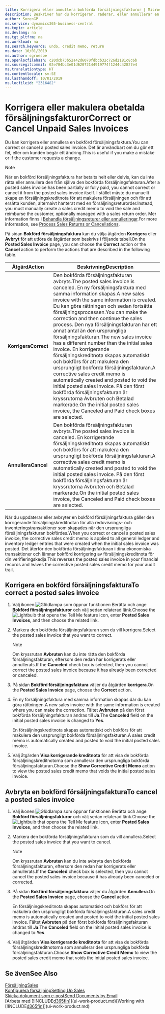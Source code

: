 ```yaml
---
title: Korrigera eller annullera bokförda försäljningsfakturor | Microsoft Docs
description: Beskriver hur du korrigerar, raderar, eller annullerar en bokförd försäljningsfaktura och kopplar en försäljningskreditnota.
author: SorenGP
ms.service: dynamics365-business-central
ms.topic: article
ms.devlang: na
ms.tgt_pltfrm: na
ms.workload: na
ms.search.keywords: undo, credit memo, return
ms.date: 10/01/2019
ms.author: sgroespe
ms.openlocfilehash: c20dcb73b52a42d6070fdbcb32c726d2181c8c6b
ms.sourcegitcommit: 02e704bc3e01d62072144919774f1244c42827e4
ms.translationtype: HT
ms.contentlocale: sv-SE
ms.lasthandoff: 10/01/2019
ms.locfileid: "2316482"
---
```

# <a name="correct-or-cancel-unpaid-sales-invoices"></a><span data-ttu-id="b70c4-103">Korrigera eller makulera obetalda försäljningsfakturor</span><span class="sxs-lookup"><span data-stu-id="b70c4-103">Correct or Cancel Unpaid Sales Invoices</span></span>
<span data-ttu-id="b70c4-104">Du kan korrigera eller annullera en bokförd försäljningsfaktura.</span><span class="sxs-lookup"><span data-stu-id="b70c4-104">You can correct or cancel a posted sales invoice.</span></span> <span data-ttu-id="b70c4-105">Det är användbart om du gör ett fel, eller om kunden begär ett ändring.</span><span class="sxs-lookup"><span data-stu-id="b70c4-105">This is useful if you make a mistake or if the customer requests a change.</span></span>

> [!NOTE]  
>   <span data-ttu-id="b70c4-106">När en bokförd försäljningsfaktura har betalts helt eller delvis, kan du inte rätta eller annullera den från själva den bokförda försäljningsfakturan.</span><span class="sxs-lookup"><span data-stu-id="b70c4-106">After a posted sales invoice has been partially or fully paid, you cannot correct or cancel it from the posted sales invoice itself.</span></span> <span data-ttu-id="b70c4-107">I stället måste du manuellt skapa en försäljningskreditnota för att makulera försäljningen och för att ersätta kunden, alternaivt hanterat med en försäljningsreturorder.</span><span class="sxs-lookup"><span data-stu-id="b70c4-107">Instead, you must manually create a sales credit memo to void the sale and reimburse the customer, optionally managed with a sales return order.</span></span> <span data-ttu-id="b70c4-108">Mer information finns i [Behandla försäljningsreturer eller annulleringar](sales-how-process-sales-returns-cancellations.md).</span><span class="sxs-lookup"><span data-stu-id="b70c4-108">For more information, see [Process Sales Returns or Cancellations](sales-how-process-sales-returns-cancellations.md).</span></span>

<span data-ttu-id="b70c4-109">På sidan **Bokförd försäljningsfaktura** kan du välja åtgärden **Korrigera** eller **Avbryt** för att utföra de åtgärder som beskrivs i följande tabell.</span><span class="sxs-lookup"><span data-stu-id="b70c4-109">On the **Posted Sales Invoice** page, you can choose the **Correct** action or the **Cancel** action to perform the actions that are described in the following table.</span></span>

| <span data-ttu-id="b70c4-110">Åtgärd</span><span class="sxs-lookup"><span data-stu-id="b70c4-110">Action</span></span> | <span data-ttu-id="b70c4-111">Beskrivning</span><span class="sxs-lookup"><span data-stu-id="b70c4-111">Description</span></span> |
| --- | --- |
| <span data-ttu-id="b70c4-112">**Korrigera**</span><span class="sxs-lookup"><span data-stu-id="b70c4-112">**Correct**</span></span> |<span data-ttu-id="b70c4-113">Den bokförda försäljningsfakturan avbryts.</span><span class="sxs-lookup"><span data-stu-id="b70c4-113">The posted sales invoice is canceled.</span></span> <span data-ttu-id="b70c4-114">En ny försäljningsfaktura med samma information skapas.</span><span class="sxs-lookup"><span data-stu-id="b70c4-114">A new sales invoice with the same information is created.</span></span> <span data-ttu-id="b70c4-115">Du kan göra rättningen och sedan fortsätta försäljningsprocessen.</span><span class="sxs-lookup"><span data-stu-id="b70c4-115">You can make the correction and then continue the sales process.</span></span> <span data-ttu-id="b70c4-116">Den nya försäljningsfakturan har ett annat antal än den ursprungliga försäljningsfakturan.</span><span class="sxs-lookup"><span data-stu-id="b70c4-116">The new sales invoice has a different number than the initial sales invoice.</span></span> <span data-ttu-id="b70c4-117">En korrigerande försäljningskreditnota skapas automatiskt och bokförs för att makulera den ursprungligt bokförda försäljningsfakturan.</span><span class="sxs-lookup"><span data-stu-id="b70c4-117">A corrective sales credit memo is automatically created and posted to void the initial posted sales invoice.</span></span> <span data-ttu-id="b70c4-118">På den först bokförda försäljningsfakturan är kryssrutorna Avbruten och Betalad markerade.</span><span class="sxs-lookup"><span data-stu-id="b70c4-118">On the initial posted sales invoice, the Canceled and Paid check boxes are selected.</span></span> |
| <span data-ttu-id="b70c4-119">**Annullera**</span><span class="sxs-lookup"><span data-stu-id="b70c4-119">**Cancel**</span></span> |<span data-ttu-id="b70c4-120">Den bokförda försäljningsfakturan avbryts.</span><span class="sxs-lookup"><span data-stu-id="b70c4-120">The posted sales invoice is canceled.</span></span> <span data-ttu-id="b70c4-121">En korrigerande försäljningskreditnota skapas automatiskt och bokförs för att makulera den ursprungligt bokförda försäljningsfakturan.</span><span class="sxs-lookup"><span data-stu-id="b70c4-121">A corrective sales credit memo is automatically created and posted to void the initial posted sales invoice.</span></span> <span data-ttu-id="b70c4-122">På den först bokförda försäljningsfakturan är kryssrutorna Avbruten och Betalad markerade.</span><span class="sxs-lookup"><span data-stu-id="b70c4-122">On the initial posted sales invoice, the Canceled and Paid check boxes are selected.</span></span> |

<span data-ttu-id="b70c4-123">När du uppdaterar eller avbryter en bokförd försäljningsfaktura gäller den korrigerande försäljningskreditnotan för alla redovisnings- och inventeringstransaktioner som skapades när den ursprungliga försäljningsfakturan bokfördes.</span><span class="sxs-lookup"><span data-stu-id="b70c4-123">When you correct or cancel a posted sales invoice, the corrective sales credit memo is applied to all general ledger and inventory ledger entries that were created when the initial sales invoice was posted.</span></span> <span data-ttu-id="b70c4-124">Det återför den bokförda försäljningsfakturan i dina ekonomiska transaktioner och lämnar bokförd korrigering av försäljningskreditnota för din verifieringskedja.</span><span class="sxs-lookup"><span data-stu-id="b70c4-124">This reverses the posted sales invoice in your financial records and leaves the corrective posted sales credit memo for your audit trail.</span></span>

## <a name="to-correct-a-posted-sales-invoice"></a><span data-ttu-id="b70c4-125">Korrigera en bokförd försäljningsfaktura</span><span class="sxs-lookup"><span data-stu-id="b70c4-125">To correct a posted sales invoice</span></span>
1. <span data-ttu-id="b70c4-126">Välj ikonen ![Glödlampa som öppnar funktionen Berätta](media/ui-search/search_small.png "Berätta vad du vill göra") och ange **Bokförd försäljningsfakturor** och välj sedan relaterad länk.</span><span class="sxs-lookup"><span data-stu-id="b70c4-126">Choose the ![Lightbulb that opens the Tell Me feature](media/ui-search/search_small.png "Tell me what you want to do") icon, enter **Posted Sales Invoices**, and then choose the related link.</span></span>  
2. <span data-ttu-id="b70c4-127">Markera den bokförda försäljningsfakturan som du vill korrigera.</span><span class="sxs-lookup"><span data-stu-id="b70c4-127">Select the posted sales invoice that you want to correct.</span></span>

    > [!NOTE]  
    >   <span data-ttu-id="b70c4-128">Om kryssrutan **Avbruten** kan du inte rätta den bokförda försäljningsfakturan, eftersom den redan har korrigerats eller annullerats.</span><span class="sxs-lookup"><span data-stu-id="b70c4-128">If the **Canceled** check box is selected, then you cannot correct the posted sales invoice because it has already been corrected or canceled.</span></span>
3. <span data-ttu-id="b70c4-129">På sidan **Bokförd försäljningsfaktura** väljer du åtgärden **korrigera**.</span><span class="sxs-lookup"><span data-stu-id="b70c4-129">On the **Posted Sales Invoice** page, choose the **Correct** action.</span></span>  
4. <span data-ttu-id="b70c4-130">En ny försäljningsfaktura med samma information skapas där du kan göra rättningen.</span><span class="sxs-lookup"><span data-stu-id="b70c4-130">A new sales invoice with the same information is created where you can make the correction.</span></span> <span data-ttu-id="b70c4-131">Fältet **Avbruten** på den först bokförda försäljningsfakturan ändras till **Ja**.</span><span class="sxs-lookup"><span data-stu-id="b70c4-131">The **Canceled** field on the initial posted sales invoice is changed to **Yes**.</span></span>

    <span data-ttu-id="b70c4-132">En försäljningskreditnota skapas automatiskt och bokförs för att makulera den ursprungligt bokförda försäljningsfakturan.</span><span class="sxs-lookup"><span data-stu-id="b70c4-132">A sales credit memo is automatically created and posted to void the initial posted sales invoice.</span></span>
5. <span data-ttu-id="b70c4-133">Välj åtgärden **Visa korrigerande kreditnota** för att visa de bokförda försäljningskreditnotorna som annullerar den ursprungliga bokförda försäljningsfakturan.</span><span class="sxs-lookup"><span data-stu-id="b70c4-133">Choose the **Show Corrective Credit Memo** action to view the posted sales credit memo that voids the initial posted sales invoice.</span></span>

## <a name="to-cancel-a-posted-sales-invoice"></a><span data-ttu-id="b70c4-134">Avbryta en bokförd försäljningsfaktura</span><span class="sxs-lookup"><span data-stu-id="b70c4-134">To cancel a posted sales invoice</span></span>
1. <span data-ttu-id="b70c4-135">Välj ikonen ![Glödlampa som öppnar funktionen Berätta](media/ui-search/search_small.png "Berätta vad du vill göra") och ange **Bokförd försäljningsfakturor** och välj sedan relaterad länk.</span><span class="sxs-lookup"><span data-stu-id="b70c4-135">Choose the ![Lightbulb that opens the Tell Me feature](media/ui-search/search_small.png "Tell me what you want to do") icon, enter **Posted Sales Invoices**, and then choose the related link.</span></span>  
2. <span data-ttu-id="b70c4-136">Markera den bokförda försäljningsfakturan som du vill annullera.</span><span class="sxs-lookup"><span data-stu-id="b70c4-136">Select the posted sales invoice that you want to cancel.</span></span>

    > [!NOTE]  
    >   <span data-ttu-id="b70c4-137">Om kryssrutan **Avbruten** kan du inte avbryta den bokförda försäljningsfakturan, eftersom den redan har korrigerats eller annullerats.</span><span class="sxs-lookup"><span data-stu-id="b70c4-137">If the **Canceled** check box is selected, then you cannot cancel the posted sales invoice because it has already been canceled or corrected.</span></span>
3. <span data-ttu-id="b70c4-138">På sidan **Bokförd försäljningsfaktura** väljer du åtgärden **Annullera**.</span><span class="sxs-lookup"><span data-stu-id="b70c4-138">On the **Posted Sales Invoice** page, choose the **Cancel** action.</span></span>

    <span data-ttu-id="b70c4-139">En försäljningskreditnota skapas automatiskt och bokförs för att makulera den ursprungligt bokförda försäljningsfakturan.</span><span class="sxs-lookup"><span data-stu-id="b70c4-139">A sales credit memo is automatically created and posted to void the initial posted sales invoice.</span></span> <span data-ttu-id="b70c4-140">Fältet **Avbruten** på den först bokförda försäljningsfakturan ändras till **Ja**.</span><span class="sxs-lookup"><span data-stu-id="b70c4-140">The **Canceled** field on the initial posted sales invoice is changed to **Yes**.</span></span>
4. <span data-ttu-id="b70c4-141">Välj åtgärden **Visa korrigerande kreditnota** för att visa de bokförda försäljningskreditnotorna som annullerar den ursprungliga bokförda försäljningsfakturan.</span><span class="sxs-lookup"><span data-stu-id="b70c4-141">Choose **Show Corrective Credit Memo** to view the posted sales credit memo that voids the initial posted sales invoice.</span></span>

## <a name="see-also"></a><span data-ttu-id="b70c4-142">Se även</span><span class="sxs-lookup"><span data-stu-id="b70c4-142">See Also</span></span>
[<span data-ttu-id="b70c4-143">Försäljning</span><span class="sxs-lookup"><span data-stu-id="b70c4-143">Sales</span></span>](sales-manage-sales.md)  
[<span data-ttu-id="b70c4-144">Konfigurera försäljning</span><span class="sxs-lookup"><span data-stu-id="b70c4-144">Setting Up Sales</span></span>](sales-setup-sales.md)  
[<span data-ttu-id="b70c4-145">Skicka dokument som e-post</span><span class="sxs-lookup"><span data-stu-id="b70c4-145">Send Documents by Email</span></span>](ui-how-send-documents-email.md)  
<span data-ttu-id="b70c4-146">[Arbeta med [!INCLUDE[d365fin](includes/d365fin_md.md)]](ui-work-product.md)</span><span class="sxs-lookup"><span data-stu-id="b70c4-146">[Working with [!INCLUDE[d365fin](includes/d365fin_md.md)]](ui-work-product.md)</span></span>
